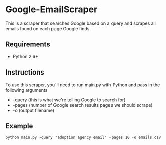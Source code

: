 Google-EmailScraper
===================

This is a scraper that searches Google based on a query and scrapes all
emails found on each page Google finds.

Requirements
------------
* Python 2.6+

Instructions
------------
To use this scraper, you'll need to run main.py with Python and pass in
the following arguments

* -query (this is what we're telling Google to search for)
* -pages (number of Google search results pages we should scrape)
* -o     (output filename) 

Example
-------
```
python main.py -query "adoption agency email" -pages 10 -o emails.csv
```
